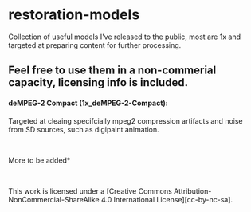 # restoration-models
Collection of useful models I've released to the public, most are 1x and targeted at preparing content for further processing. 

## Feel free to use them in a non-commerial capacity, licensing info is included. 


#### deMPEG-2 Compact (1x_deMPEG-2-Compact): 
Targeted at cleaing specifcially mpeg2 compression artifacts and noise from SD sources, such as digipaint animation.


&nbsp;


More to be added* 

&nbsp;    





This work is licensed under a
[Creative Commons Attribution-NonCommercial-ShareAlike 4.0 International License][cc-by-nc-sa].


